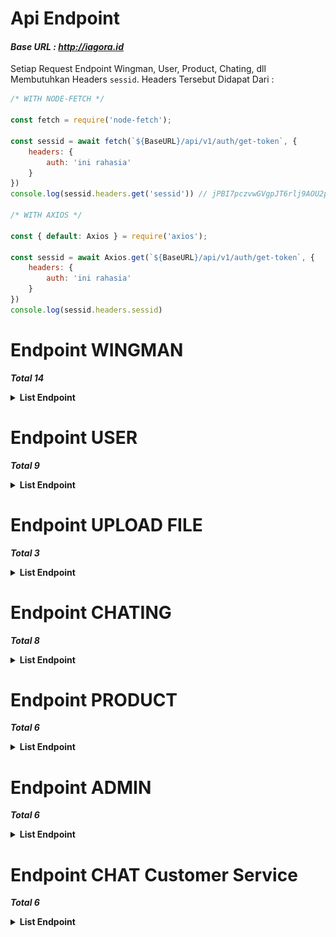 # **Api Endpoint**

#### ***Base URL : http://iagora.id***

Setiap Request Endpoint Wingman, User, Product, Chating, dll Membutuhkan Headers `sessid`. Headers Tersebut Didapat Dari :

```js
/* WITH NODE-FETCH */

const fetch = require('node-fetch');

const sessid = await fetch(`${BaseURL}/api/v1/auth/get-token`, {
    headers: {
        auth: 'ini rahasia'
    }
})
console.log(sessid.headers.get('sessid')) // jPBI7pczvwGVgpJT6rlj9AOU2pHn81

/* WITH AXIOS */

const { default: Axios } = require('axios');

const sessid = await Axios.get(`${BaseURL}/api/v1/auth/get-token`, {
    headers: {
        auth: 'ini rahasia'
    }
})
console.log(sessid.headers.sessid)
```

# Endpoint WINGMAN

***Total 14***

**<details><summary>List Endpoint</summary>**

### **1. Pendaftaran (Input No HP)**

Mengirimkan OTP Ke Nomer WhatsApp Target Menggunakan [WA-API](https://github.com/IAGORA-Project/WA-API)

**`URL : ${BaseURL}/api/v1/wingman/send-otp-wingman`**

<center><img src="imageMD/img_1.png" height="200"></center>

**METHOD : POST**

***BODY (no_hp) :***

```js
{
    "no_hp": "6287715579966"
}
```

***HEADERS (sessid) :***

```js
headers: {
    "sessid": "abcdefghi" // Random String From /api/v1/auth/get-token
}
```

***EXAMPLE REQUEST NODE JS :***

```js

const fetch = require('node-fetch');

const send = await fetch(`${BaseURL}/api/v1/wingman/send-otp-wingman`, {
    method: 'POST',
    credentials: 'include',
    body: JSON.stringify({
        "no_hp": "6287715579966",
    }),
    headers: {
        'Accept': "application/json",
        'Content-Type': 'application/json',
        'sessid': sessid.headers.get('sessid'),
    },
})
```

### **2. Input OTP**

Login Wingman Dengan Menggunakan OTP, Jika Wingman Belum terdaftar Otomatis akan Dibuat Data `null` pada Beberapa Field DB. Untuk Mengisinya/Push DB Gunakan Endpoint `/register-wingman`

**`URL : ${BaseURL}/api/v1/wingman/login-wingman`**

<center><img src="imageMD/img_2.png" width="200"></center>

**METHOD : POST**

***BODY (no_np, otp) :***

```js
{
    "no_hp": "6287715579966",
    "otp": "123456" // Random Numbers From WhatsApp
}
```

***HEADERS (sessid) :***

```js
headers: {
    "sessid": "abcdefghi"
}
```

### **3. SUBMIT & PREVIEW IMAGE WINGMAN**

Data Submit Wingman Sementara Disimpan Didalam JSON, Gunakan Endpoint `/api/v1/wingman/register-wingman` Untuk Push JSON ke MongoDB (Pastikan Sudah Login). Pada Endpoint ini Juga Upload KTP & SKCK Wingman.

**`URL : ${BaseURL}/api/v1/upload/wingman/submit-data`**

<center><img src="imageMD/img_3.png" width="200"></center>

**METHOD : POST**

***BODY : (nama, email, alamat, kota, pasar, bank, no_rek, nama_rek)***

```js
{
    "nama": "Udin",
    "email": "udin@email.com",
    "alamat": "Jln pattimura",
    "kota": "Balikpapan",
    "pasar": "Rawa-Indah",
    "bank": "BRI",
    "no_rek": "123456789101112",
    "nama_rek": "Udin Sukamaju",
}
```

***HEADERS (sessid, cookie, client-type) :***

```js
headers: {
    "sessid": "abcdefghi",
    "cookie": "jwt=abcdef", // Cookie JWT Dari Login
    "client-type": "wingman" // Karena Endpoint Ini Akan Diakses Oleh Wingman
}
```

***EXAMPLE REQUEST NODE JS :***

```js

const { default: Axios } = require('axios');
const FormData = require('form-data');
const fs = require('fs-extra');

const fd = new FormData();
fd.append('nama', 'Udin');
fd.append('email', 'udin@email.com');
fd.append('alamat', 'Jln pattimura');
fd.append('kota', 'Balikpapan');
fd.append('pasar', 'Rawa-Indah');
fd.append('bank', 'BRI');
fd.append('no_rek', '123456789101112');
fd.append('nama_rek', 'Udin Sukamaju');
fd.append('file', fs.createReadStream('./image/ktp_example.png')); // Upload KTP
fd.append('file', fs.createReadStream('./image/skck_example.png')); // Upload SKCK
Axios({
        method: 'POST',
        withCredentials: true,
        url: `${BaseURL}/api/v1/upload/wingman/submit-data`,
        data: fd,
        headers: {  
            'content-type': `multipart/form-data; boundary=${fd._boundary}`,
            'cookie': 'jwt=eyJhbGciOiJIUzI1NiIsInR5cCI6IkpXVCJ9.eyJpZCI6IjYxZjdlZWIxZGM4OTYzODA1NWVhZmVmOCIsImlhdCI6MTY0MzYzODQ5NSwiZXhwIjoxNjQzNjQyMDk1fQ.W2az25O7a2AvoUAZvkQdgADkj136HlqnO3T3xxWt61Q',
            'sessid': sessid.headers.get('sessid'),
            'client-type': 'wingman',
        }
})
```
Adapun Response Yang Diberikan Digunakan Sebagai Preview Data JSON Sebelum di Push ke MonggoDB

<center><img src="imageMD/img_4.png" width="200"></center>


### **4. REGISTRASI PUSH DB WINGMAN**

Memperbarui Data `null` Saat Login Dan Mengganti Dengan Apa Yang sudah d Submit (Pastikan Sudah Submit Mengakses Endpoint No 3 Diatas)

**`URL : ${BaseURL}/api/v1/wingman/register-wingman`**

**`NO IMG`**

**METHOD : GET**

***HEADERS (sessid, cookie, client-type) :***

```js
headers: {
    "sessid": "abcdefghi",
    "cookie": "jwt=abcdef", 
    "client-type": "wingman" 
}
```


### **5. GET/CHECK DATA WINGMAN**

Melihat Data Wingman Yang Tersimpan di MongoDB (Pastikan Sudah Login)

**`URL : ${BaseURL}/api/v1/wingman/wingman-data`**

<center><img src="imageMD/img_5.png" width="200"></center>

**METHOD : GET**

***HEADERS (sessid, cookie, client-type) :***

```js
headers: {
    "sessid": "abcdefghi",
    "cookie": "jwt=abcdef", 
    "client-type": "wingman" 
}
```

***EXAMPLE REQUEST NODE JS :***

```js

const fetch = require('node-fetch');

const get = await fetch(`${BaseURL}/api/v1/wingman/wingman-data`, {
    credentials: "include",
    headers: {
        'client-type': 'wingman',
        'sessid': sessid.headers.get('sessid'),
        'cookie': 'jwt=eyJhbGciOiJIUzI1NiIsInR5cCI6IkpXVCJ9.eyJpZCI6IjYxZjdlZWIxZGM4OTYzODA1NWVhZmVmOCIsImlhdCI6MTY0MzYzODQ5NSwiZXhwIjoxNjQzNjQyMDk1fQ.W2az25O7a2AvoUAZvkQdgADkj136HlqnO3T3xxWt61Q',
    },
})

return get.json()
```

### **6. INPUT PIN WINGMAN**

Input PIN Wingman. PIN Digunakan Untuk Login Kembali Jika JWT Expired / Bukan Logout

**`URL : ${BaseURL}/api/v1/wingman/input-pin`**

**`NO IMG`**

**METHOD : POST**

***BODY : (pin)***

```js
{
    "pin": "1234" // PIN 4 Digit
}
```

***HEADERS (sessid, cookie, client-type) :***

```js
headers: {
    "sessid": "abcdefghi",
    "cookie": "jwt=abcdef", 
    "client-type": "wingman" 
}
```

### **7. MENGGANTI DATA WINGMAN**

Endpoint ini Hanya Mengganti Apa Yang Sudah di Submit Wingman (Pastikan Sudah Login)

**`URL : ${BaseURL}/api/v1/wingman/change-data-wingman`**

**`NO IMG`**

**METHOD : POST**

***BODY : (nama, email, alamat, kota, pasar, bank, no_rek, nama_rek)***

```js
{
    "nama": "Udin",
    "email": "udin123@email.com",
    "alamat": "Jln Soedirman",
    "kota": "Balikpapan",
    "pasar": "Rawa-Indah",
    "bank": "MANDIRI",
    "no_rek": "09876543210987",
    "nama_rek": "Udin Sukamaju",
}
```
**`NB: Body Tidak Harus Diisi Semua, Bisa Salah Satu Saja Yang Ingin Di Perbarui`**

***HEADERS (sessid, cookie, client-type) :***

```js
headers: {
    "sessid": "abcdefghi",
    "cookie": "jwt=abcdef", 
    "client-type": "wingman" 
}
```

### **8. MENGGANTI STATUS LAYANAN**

Mengubah Status Layanan/Available (Pastikan Sudah Login)

**`URL : ${BaseURL}/api/v1/wingman/switch-available`**

**`Image NO. 5`**

**METHOD : GET**

***QUERY : (status_available: Boolean)***

`${BaseURL}/api/v1/wingman/switch-available/?status_available=false`

***HEADERS (sessid, cookie, client-type) :***

```js
headers: {
    "sessid": "abcdefghi",
    "cookie": "jwt=abcdef", 
    "client-type": "wingman" 
}
```

### **9. MENGGANTI JUMLAH ORDERAN**

Mengubah Jumlah Orderan Wingman, Today Order & Total Order (Pastikan Sudah Login)

Today Order
**`URL : ${BaseURL}/api/v1/wingman/edit-today-order`**

Total Order
**`URL : ${BaseURL}/api/v1/wingman/edit-total-order`**

**`Image NO. 5`**

**METHOD : POST**

***PARAMS : (action: add / reset)***

`${BaseURL}/api/v1/wingman/edit-today-order/add`
Atau
`${BaseURL}/api/v1/wingman/edit-today-order/reset`
***BODY : (added)***

```js
{
    "added": 1,
}

// Atau Mines
{
    "added": -1,
}

```

***HEADERS (sessid, cookie, client-type) :***

```js
headers: {
    "sessid": "abcdefghi",
    "cookie": "jwt=abcdef", 
    "client-type": "wingman" 
}
```

### **10. LOGOUT WINGMAN**

Logout Wingman

**`URL : ${BaseURL}/api/v1/wingman/logout-wingman`**

**`NO IMG`**

**METHOD : GET**

***HEADERS (sessid, cookie, client-type) :***

```js
headers: {
    "sessid": "abcdefghi",
    "cookie": "jwt=abcdef", 
    "client-type": "wingman" 
}
```

### **11. LOGIN WITH PIN WINGMAN**

Login Wingman Dengan Menggunakan PIN Yang Telah Di Input Pada Endpoint **`/api/v1/wingman/input-pin`**

**`URL : ${BaseURL}/api/v1/wingman/enter-pin`**

**`NO IMG`**

**METHOD : POST**

***BODY (no_np, pin) :***

```js
{
    "no_hp": "6287715579966",
    "pin": "1234" // PIN 4 Digit
}
```

***HEADERS (sessid) :***

```js
headers: {
    "sessid": "abcdefghi"
}
```

### **12. DELETE NULL WINGMAN**

Menghapus Document Wingman Dengan Status `null`/Belum Push MongoDB + Menghapus Data JSONnya Jika Pernah Submit Data dan Belum Push MongoDB (GET Register)

**`URL : ${BaseURL}/api/v1/wingman/delete-submit`**

**`NO IMG`**

**METHOD : POST**

***BODY (no_hp) :***
```js
{
    "no_hp": "6287715579966",
}
```

***HEADERS (sessid) :***
```js
headers: {
    "sessid": "abcdefghi",
}
```

### **13. DELETE WINGMAN**

Menghapus Document Wingman Dengan Status **tidak** `null`/Sudah Push MongoDB

**`URL : ${BaseURL}/api/v1/wingman/delete-wingman`**

**`NO IMG`**

**METHOD : POST**

***BODY (no_hp) :***
```js
{
    "no_hp": "6287715579966",
}
```

***HEADERS (sessid) :***
```js
headers: {
    "sessid": "abcdefghi",
}
```

### **14. DELETE ALL WINGMAN**

Menghapus Semua Document Wingman di MongoDB

**`URL : ${BaseURL}/api/v1/wingman/delete-all-wingman`**

**`NO IMG`**

**METHOD : GET**

***HEADERS (sessid) :***
```js
headers: {
    "sessid": "abcdefghi",
}
```

---

</details>

# Endpoint USER

***Total 9***

**<details><summary>List Endpoint</summary>**

### **1. SEND OTP USER**

Mengirimkan OTP Ke Nomer WhatsApp Target User Menggunakan [WA-API](https://github.com/IAGORA-Project/WA-API)

**`URL : ${BaseURL}/api/v1/user/send-otp-user`**

**`NO IMG`**

**METHOD : POST**

***BODY (no_hp) :***

```js
{
    "no_hp": "6287715579966"
}
```

***HEADERS (sessid) :***

```js
headers: {
    "sessid": "abcdefghi" // Random String From /api/v1/auth/get-token
}
```

***EXAMPLE REQUEST NODE JS :***

```js
const fetch = require('node-fetch');

const send = await fetch(`${BaseURL}/api/v1/user/send-otp-user`, {
    method: 'POST',
    credentials: 'include',
    body: JSON.stringify({
        "no_hp": "6287715579966",
    }),
    headers: {
        'Accept': "application/json",
        'Content-Type': 'application/json',
        'sessid': sessid.headers.get('sessid'),
    },
})
```

### **2. LOGIN OTP USER**

Login User Menggunakan OTP, Jika Belum Terdaftar Otomatis Dibuatkan Field Data `null`

**`URL : ${BaseURL}/api/v1/user/login-user`**

**`NO IMG`**

**METHOD : POST**

***BODY (no_np, otp) :***

```js
{
    "no_hp": "6287715579966",
    "otp": "123456" // Random Numbers From WhatsApp
}
```

***HEADERS (sessid) :***

```js
headers: {
    "sessid": "abcdefghi"
}
```

### **3. REGISTER USER**

Memperbarui Data `null` Saat Login Dan Mengganti Dengan Apa Yang sudah di Submit di body

**`URL : ${BaseURL}/api/v1/user/register-user`**

**`NO IMG`**

**METHOD : POST**

***BODY (nama, alamat, email) :***

```js
{
    "nama": "Bambang",
    "alamat": "Jl Sudirman",
    "email": "bambang@email.com"
}
```

***HEADERS (sessid, cookie, client-type) :***

```js
headers: {
    "sessid": "abcdefghi",
    "cookie": "jwt=abcdef", 
    "client-type": "user" 
}
```

### **4. INPUT PIN USER**

Input PIN Yang Digunakan Untuk Login PIN

**`URL : ${BaseURL}/api/v1/user/input-pin`**

**`NO IMG`**

**METHOD : POST**

***BODY (pin) :***

```js
{
    "pin": "1234", // PIN 4 Digit
}
```

***HEADERS (sessid, cookie, client-type) :***

```js
headers: {
    "sessid": "abcdefghi",
    "cookie": "jwt=abcdef", 
    "client-type": "user" 
}
```


### **5. CHECK DATA USER**

Check Data User di MongoDB

**`URL : ${BaseURL}/api/v1/user/user-data`**

**`NO IMG`**

**METHOD : GET**

***HEADERS (sessid, cookie, client-type) :***

```js
headers: {
    "sessid": "abcdefghi",
    "cookie": "jwt=abcdef", 
    "client-type": "user" 
}
```

***EXAMPLE REQUEST NODE JS :***

```js
const fetch = require('node-fetch');

const get = await fetch(`${BaseURL}/api/v1/user/user-data`, {
    credentials: "include",
    headers: {
        'client-type': 'user',
        'sessid': sessid.headers.get('sessid'),
        'cookie': 'jwt=eyJhbGciOiJIUzI1NiIsInR5cCI6IkpXVCJ9.eyJpZCI6IjYxZjdlZWIxZGM4OTYzODA1NWVhZmVmOCIsImlhdCI6MTY0MzYzODQ5NSwiZXhwIjoxNjQzNjQyMDk1fQ.W2az25O7a2AvoUAZvkQdgADkj136HlqnO3T3xxWt61Q',
    },
})

return get.json()
```

### **6. MENGGANTI DATA USER**

Endpoint ini Hanya Mengganti Apa Yang Ada di body (Pastikan Sudah Login)

**`URL : ${BaseURL}/api/v1/user/change-data-user`**

**`NO IMG`**

**METHOD : POST**

***BODY (nama, alamat, email) :***

```js
{
    "nama": "Budi",
    "alamat": "Jl MT Haryono",
    "email": "budi@email.com"
}
```
**`NB: Body Tidak Harus Diisi Semua, Bisa Salah Satu Saja Yang Ingin Di Perbarui`**

***HEADERS (sessid, cookie, client-type) :***

```js
headers: {
    "sessid": "abcdefghi",
    "cookie": "jwt=abcdef", 
    "client-type": "user" 
}
```


### **7. LOGOUT USER**

Logout User

**`URL : ${BaseURL}/api/v1/user/logout-user`**

**`NO IMG`**

**METHOD : GET**

***HEADERS (sessid, cookie, client-type) :***

```js
headers: {
    "sessid": "abcdefghi",
    "cookie": "jwt=abcdef", 
    "client-type": "user" 
}
```

### **8. DELETE USER**

Menghapus Document User Yang Null dan Sudah Register User

**`URL : ${BaseURL}/api/v1/user/delete-user`**

**`NO IMG`**

**METHOD : POST**

***BODY (nama, alamat, email) :***

```js
{
    "no_hp": "6287715579966",
}
```

***HEADERS (sessid) :***

```js
headers: {
    "sessid": "abcdefghi"
}
```

### **9. DELETE ALL USER**

Menghapus Semua Document User Yang Tersimpan

**`URL : ${BaseURL}/api/v1/user/delete-all-user`**

**`NO IMG`**

**METHOD : GET**

***HEADERS (sessid) :***

```js
headers: {
    "sessid": "abcdefghi"
}
```
---

</details>

# Endpoint UPLOAD FILE

***Total 3***

**<details><summary>List Endpoint</summary>**

Upload File Menggunakan Multer, Semua File Tersimpan Didalam Folder public/file

### **1. UPLOAD PROFILE IMAGE WINGMAN**

Upload Image Wingman ke Folder Public dan return Data HEX, ubah ke base64 jika Ingin di Tampilkan

**`URL : ${BaseURL}/api/v1/upload/wingman/profile`**

**`NO IMG`**

**METHOD : POST**

***BODY (file) :***

`file : multipart/form-data`

***HEADERS (sessid) :***

```js
headers: {
    "sessid": "abcdefghi",
    "cookie": "jwt=abcdef", 
    "client-type": "wingman" 
}
```
***EXAMPLE REQUEST NODE JS :***

```js
const FormData = require('form-data');
const { default: Axios } = require('axios');
const fs = require('fs-extra');

const fd = new FormData()
fd.append('file', fs.createReadStream('./image/profile_wingman_example.png'))
Axios({
        method: 'POST',
        withCredentials: true,
        url: `${BaseURL}/api/v1/upload/wingman/profile`,
        data: fd,
        headers: {  
            'content-type': `multipart/form-data; boundary=${fd._boundary}`,
            'client-type': 'wingman',
            'cookie': 'jwt=eyJhbGciOiJIUzI1NiIsInR5cCI6IkpXVCJ9.eyJpZCI6IjYxZjdlZWIxZGM4OTYzODA1NWVhZmVmOCIsImlhdCI6MTY0MzYzODQ5NSwiZXhwIjoxNjQzNjQyMDk1fQ.W2az25O7a2AvoUAZvkQdgADkj136HlqnO3T3xxWt61Q', 
            'sessid': sessid.headers.get('sessid'),
        },
})
```

### **2. UPLOAD PROFILE IMAGE USER**

Upload Image User ke Folder Public dan return Data HEX, ubah ke base64 jika Ingin di Tampilkan

**`URL : ${BaseURL}/api/v1/upload/user/profile`**

**`NO IMG`**

**METHOD : POST**

***BODY (file) :***

`file : multipart/form-data`

***HEADERS (sessid) :***

```js
headers: {
    "sessid": "abcdefghi",
    "cookie": "jwt=abcdef", 
    "client-type": "user" 
}
```
### **3. UPLOAD PROFILE IMAGE ADMIN**

Upload Image Admin ke Folder Public dan return Data HEX, ubah ke base64 jika Ingin di Tampilkan

**`URL : ${BaseURL}/api/v1/upload/admin/profile`**

**`NO IMG`**

**METHOD : POST**

***BODY (file) :***

`file : multipart/form-data`

***HEADERS (sessid) :***

```js
headers: {
    "sessid": "abcdefghi",
    "cookie": "jwt=abcdef", 
    "client-type": "admin",
    "auths": "iagoraid"
}
```

---

</details>

# Endpoint CHATING

***Total 8***

**<details><summary>List Endpoint</summary>**

### **1. CREATE ROOM UNTUK 2 ORANG**

Membuat Room Chat untuk 2 Orang

**`URL : ${BaseURL}/api/v1/chat/create`**

<center><img src="imageMD/img_6.png" width="200"></center>

**METHOD : GET**

***PARAMS (ID User & ID Wingman) :***

`${BaseURL}/api/v1/chat/create/61f607818e9e9b9583ed5d1c/61f616188e9e9b9583ed5d56`

***HEADERS (sessid) :***

```js
headers: {
    "sessid": "abcdefghi"
}
```

### **2. SEND MESSAGE KE ROOM**

Mengirimkan Pesan Ke Sebuah Room Chat

**`URL : ${BaseURL}/api/v1/chat/msg`**

<center><img src="imageMD/img_7.png" width="200"></center>

**METHOD : POST**

***PARAMS (Room & ID Pengirim) :***

`${BaseURL}/api/v1/chat/msg/61f62af47091d40478298a9c/61f607818e9e9b9583ed5d1c`

***BODY (Message) :***

```js
{
    "message": "ok thank you gann"
}
```

***HEADERS (sessid) :***

```js
headers: {
    "sessid": "abcdefghi"
}
```

***EXAMPLE REQUEST NODE JS :***

```js
const fetch = require('node-fetch');

const get = await fetch(`${BaseURL}/api/v1/chat/msg/${room_id}/${pengirim_id}`, {
    method: "POST",
    credentials: "include",
    body: JSON.stringify({
        "message": "ok thank you gann",
    }),
    headers: {
        'Accept': "application/json",
        'Content-Type': 'application/json',
        'sessid': sessid.headers.get('sessid'),
    },
})

return get.json()
```

### **3. SEND IMAGE/FILE MESSAGE**

Mengirim pesan gambar/file

**`URL : ${BaseURL}/api/v1/upload/chat/file`**

**`NO IMG`**

**METHOD : POST**

***BODY (file) :***

`file : multipart/form-data`

***PARAMS (Room & ID Pengirim) + QUERY (text)***

`${BaseURL}/api/v1/upload/chat/file/61f62af47091d40478298a9c/61f616188e9e9b9583ed5d56/?text=halo halo`

***HEADERS (sessid) :***

```js
headers: {
    "sessid": "abcdefghi"
}
```

***EXAMPLE REQUEST NODE JS :***

```js
const FormData = require('form-data');
const { default: Axios } = require('axios');
const fs = require('fs-extra');

const fd = new FormData()
fd.append('file', fs.createReadStream('./image/message_image_example.png'))
Axios({
        method: 'POST',
        withCredentials: true,
        url: `${BaseURL}/api/v1/upload/chat/file/${room_id}/${pengirim_id}/?text=${message}`,
        data: fd,
        headers: {  
            'content-type': `multipart/form-data; boundary=${fd._boundary}`,
            'sessid': sessid.headers.get('sessid'),
        },
})
```

### **4. GET ALL MESSAGE ROOM**

Melihat Semua Pesan Yang ada Di Dalam Sebuah Room Chat (History Chat)

**`URL : ${BaseURL}/api/v1/chat/get-msg-room`**

**`NO IMG`**

**METHOD : GET**

***PARAMS (Room) :***

`${BaseURL}/api/v1/chat/get-msg-room/61f62af47091d40478298a9c`

***HEADERS (sessid) :***

```js
headers: {
    "sessid": "abcdefghi"
}
```

### **5. DELETE MESSAGE**

Menghapus Sebuah Pesan Dari id message

**`URL : ${BaseURL}/api/v1/chat/delete-msg`**

**`NO IMG`**

**METHOD : GET**

***PARAMS (ID Message & Room) :***

`${BaseURL}/api/v1/chat/delete-msg/61f62bfb7091d40478298aa7/61f62af47091d40478298a9c`

***HEADERS (sessid) :***

```js
headers: {
    "sessid": "abcdefghi"
}
```

### **6. MESSAGE TELAH TERBACA**

Menandai Bahwa Pesan Telah Terbaca

**`URL : ${BaseURL}/api/v1/chat/read-msg`**

**`NO IMG`**

**METHOD : GET**

***PARAMS (ID Message) :***

`${BaseURL}/api/v1/chat/read-msg/61f607818e9e9b9583ed5d1c`

***HEADERS (sessid) :***

```js
headers: {
    "sessid": "abcdefghi"
}
```

### **7. GET SEMUA ROOM DI DB**

Melihat Semua Room di DB

**`URL : ${BaseURL}/api/v1/chat/all-room`**

**`NO IMG`**

**METHOD : GET**

***HEADERS (sessid) :***

```js
headers: {
    "sessid": "abcdefghi"
}
```

### **8. DELETE ONE ROOM DI DB**

Menghapus Satu Room di DB

**`URL : ${BaseURL}/api/v1/chat/delete-room`**

**`NO IMG`**

**METHOD : GET**

***PARAMS (ID Message) :***

`${BaseURL}/api/v1/chat/delete-room/61f104cfd0cfa4c4309e788c`

***HEADERS (sessid) :***

```js
headers: {
    "sessid": "abcdefghi"
}
```

---

</details>

# Endpoint PRODUCT

***Total 6***

**<details><summary>List Endpoint</summary>**

### **1. CREATE PRODUCT**

Membuat Product Baru dan Disimpan di dalam MongoDB

**`URL : ${BaseURL}/api/v1/product/create-product`**

**`NO IMG`**

**METHOD : POST**

***BODY (product_name, product_category, product_grade, product_image, product_price, product_uom) :***

```js
{
    "product_name": "Semangka",
    "product_category": "buah",
    "product_grade": "A",
    "product_image": "IMAGE BASE 64",
    "product_price": "6000",
    "product_uom": "/kg",
}
```
***HEADERS (sessid) :***

```js
headers: {
    "sessid": "abcdefghi"
}
```

### **2. UPDATE SUATU PRODUCT**

Mengupdate Suatu Product dari Id Product

**`URL : ${BaseURL}/api/v1/product/update-product`**

**`NO IMG`**

**METHOD : POST**

***PARAMS (ID Product) :***

`${BaseURL}/api/v1/product/update-product/61f6333dcce79fb36b67ac69`

***BODY (product_name, product_category, product_grade, product_image, product_price, product_uom) :***

```js
{
    "product_name": "Semangka",
    "product_category": "buah",
    "product_grade": "A",
    "product_image": "IMAGE BASE 64",
    "product_price": "6000",
    "product_uom": "/kg",
}
```
**`NB: Body Tidak Harus Diisi Semua, Bisa Salah Satu Saja Yang Ingin Di Perbarui`**

***HEADERS (sessid) :***

```js
headers: {
    "sessid": "abcdefghi"
}
```

### **3. MELIHAT SATU PRODUCT**

Read 1 Product di MongoDB dari id nya

**`URL : ${BaseURL}/api/v1/product/read-one-product`**

<center><img src="imageMD/img_9.png" width="200"></center>

**METHOD : GET**

***PARAMS (ID Product) :***

`${BaseURL}/api/v1/product/read-one-product/61e262aae6b1e7d71e271635`

***HEADERS (sessid) :***

```js
headers: {
    "sessid": "abcdefghi"
}
```

### **4. MELIHAT SEMUA PRODUCT**

Read ALL Product di MongoDB

**`URL : ${BaseURL}/api/v1/product/read-all-product`**

<center><img src="imageMD/img_8.png" width="200"></center>

**METHOD : GET**

***HEADERS (sessid) :***

```js
headers: {
    "sessid": "abcdefghi"
}
```

### **5. MENGHAPUS SATU PRODUCT**

Delete Satu Product di MongoDB dari id nya

**`URL : ${BaseURL}/api/v1/product/delete-one-product`**

**`NO IMG`**

**METHOD : GET**

***PARAMS (ID Product) :***

`${BaseURL}/api/v1/product/delete-one-product/61e65e24612d6a1f9f82a417`

***HEADERS (sessid) :***

```js
headers: {
    "sessid": "abcdefghi"
}
```

### **6. MENGHAPUS SEMUA PRODUCT**

Delete ALL Product di MongoDB

**`URL : ${BaseURL}/api/v1/product/delete-all-product`**

**`NO IMG`**

**METHOD : GET**

***HEADERS (sessid) :***

```js
headers: {
    "sessid": "abcdefghi"
}
```

---

</details>

# Endpoint ADMIN

***Total 6***

**<details><summary>List Endpoint</summary>**

Register/Login Serta Endpoint Admin Lainnya Berbasis Website.

Headers Tambahan Pada Setiap Endpoint Admin : 

```js
headers: {
    'auths': 'iagoraid'
}

```

### **1. Register ADMIN**

Register dan Push Data Admin ke MongoDB

**`URL : ${BaseURL}/api/v1/admin/register-admin`**

**`NO IMG`**

**METHOD : POST**

***BODY (no_hp, password, nama) :***

```js
{
    "no_hp": "6287715579966",
    "password": "rifky123", 
    "nama": "Rifky" 
}
```

***HEADERS (sessid, cookie, client-type, auths) :***

```js
headers: {
    "sessid": "abcdefghi",
    'auths': 'iagoraid'
}
```

### **2. Login ADMIN**

Login Admin

**`URL : ${BaseURL}/api/v1/admin/login-admin`**

**`NO IMG`**

**METHOD : POST**

***BODY (no_hp, password) :***

```js
{
    "no_hp": "6287715579966",
    "password": "rifky123",
}
```

***HEADERS (sessid, cookie, client-type, auths) :***

```js
headers: {
    "sessid": "abcdefghi",
    'auths': 'iagoraid'
}
```

### **3. Check Data ADMIN**

GET Data Admin di MongoDB

**`URL : ${BaseURL}/api/v1/admin/check-admin`**

**`NO IMG`**

**METHOD : GET**

***HEADERS (sessid, cookie, client-type, auths) :***

```js
headers: {
    "sessid": "abcdefghi",
    "cookie": "jwt=abcdef", 
    "client-type": "admin",
    'auths': 'iagoraid'
}
```

### **4. Change Data ADMIN**

Menganti Data Admin dan Push ke MongoDB

**`URL : ${BaseURL}/api/v1/admin/change-data-admin`**

**`NO IMG`**

**METHOD : POST**

***BODY (no_hp, password, nama) :***

```js
{
    "no_hp": "6287715579966",
    "password": "upin123", 
    "nama": "Upin" 
}
```
**`NB: Body Tidak Harus Diisi Semua, Bisa Salah Satu Saja Yang Ingin Di Perbarui`**

***HEADERS (sessid, cookie, client-type, auths) :***

```js
headers: {
    "sessid": "abcdefghi",
    "cookie": "jwt=abcdef", 
    "client-type": "admin",
    'auths': 'iagoraid'
}
```

### **5. Add Income WINGMAN**

Menambahkan Income Wingman Melalui Admin

**`URL : ${BaseURL}/api/v1/admin/add-income`**

**`NO IMG`**

**METHOD : POST**

***BODY (added, id) :***

```js
{
    "added": "10000",
    "id": "61f7eeb1dc89638055eafef8" // ID WINGMAN
}
```

***HEADERS (sessid, cookie, client-type, auths) :***

```js
headers: {
    "sessid": "abcdefghi",
    "cookie": "jwt=abcdef", 
    "client-type": "admin",
    'auths': 'iagoraid'
}
```

### **6. Delete One ADMIN**

Menghapus 1 Document Admin

**`URL : ${BaseURL}/api/v1/admin/delete-one-admin`**

**`NO IMG`**

**METHOD : GET**

***PARAMS (ID Admin) :***

`${BaseURL}/api/v1/admin/delete-one-admin/61f5cb068e9e9b9583ed5cec`

***HEADERS (sessid) :***

```js
headers: {
    "sessid": "abcdefghi",
    'auths': 'iagoraid'
}
```
---

</details>

# Endpoint CHAT Customer Service

***Total 6***

**<details><summary>List Endpoint</summary>**

## Sisi User/Wingman

### **1. Page Awal Chat**

Membuat Room Dan Mengirimkan Pesan Awal Jika Tidak Ada Room Antar Admin dan User/Wingman (Juga Digunakan Untuk GET History Chat)

**`URL : ${BaseURL}/api/v1/chat/page-cs`**

<center><img src="imageMD/img_23.png" height="200"></center>

**METHOD : GET**

***HEADERS (sessid, cookie, client-type) :***

```js
headers: {
    "sessid": "abcdefghi",
    "cookie": "jwt=abcdef", 
    "client-type": "user"
}
```

Jika Tidak Ada Chat Maka Langsung Mengirimkan Text Awal CS

<center><img src="imageMD/img_24.png" height="150"></center>

### **2. User/Wingman Send Message**

Mengirimkan Pesan Dari User/Wingman

**`URL : ${BaseURL}/api/v1/chat/user-sendmsg`**

<center><img src="imageMD/img_25.png" height="200"></center>

**METHOD : POST**

***BODY (message) :***

```js
{
    "message": "aplikasi saya kadang tertutup"
}
```

***HEADERS (sessid, cookie, client-type) :***

```js
headers: {
    "sessid": "abcdefghi",
    "cookie": "jwt=abcdef", 
    "client-type": "user"
}
```

Setelah Selesai User/Wingman Send Text Maka CS Otomatis Akan Mengirimkan Pesan Mengunggu

## Sisi Admin / CS

### **1. CS/Admin Send Message**

Mengirimkan Pesan Dari CS/Admin

**`URL : ${BaseURL}/api/v1/chat/cs-sendmsg`**

**`NO IMG`**

**METHOD : POST**

***BODY (message, user_id) :***

```js
{
    "message": "Siap kak Sistem Sudah Kami Perbaiki, Silahkan Dicoba Lagi",
    "user_id": "61f616188e9e9b9583ed5d56" // Target User/Wingman
}
```

***HEADERS (sessid, cookie, client-type) :***

```js
headers: {
    "sessid": "abcdefghi",
    "cookie": "jwt=abcdef", 
    "client-type": "admin",
    "auths": "iagoraid"
}
```

### **2. CS/Admin History Message In One Room**

Melihat History Pesan Dari Sisi CS/Admin

**`URL : ${BaseURL}/api/v1/chat/history-cs`**

**`NO IMG`**

**METHOD : GET**

***PARAMS (room) :***

`${BaseURL}/api/v1/chat/history-cs/61f62d047091d40478298ab5`

***HEADERS (sessid, cookie, client-type) :***

```js
headers: {
    "sessid": "abcdefghi",
    "cookie": "jwt=abcdef", 
    "client-type": "admin",
    "auths": "iagoraid"
}
```

### **3. Delete One Message**

Menghapus satu Message dari id message

**`URL : ${BaseURL}/api/v1/chat/delete-one`**

**`NO IMG`**

**METHOD : GET**

***PARAMS (id message, room) :***

`${BaseURL}/api/v1/chat/delete-one/61f630aadd4720e1478ce182/61f62d047091d40478298ab5`

***HEADERS (sessid, cookie, client-type) :***

```js
headers: {
    "sessid": "abcdefghi",
    "cookie": "jwt=abcdef", 
    "client-type": "admin",
    "auths": "iagoraid"
}
```

### **4. Delete All Message In One Room**

Menghapus Semua Message dari id room

**`URL : ${BaseURL}/api/v1/chat/delete-all-msg-room`**

**`NO IMG`**

**METHOD : GET**

***PARAMS (room) :***

`${BaseURL}/api/v1/chat/delete-all-msg-room/61f62d047091d40478298ab5`

***HEADERS (sessid, cookie, client-type) :***

```js
headers: {
    "sessid": "abcdefghi",
    "cookie": "jwt=abcdef", 
    "client-type": "admin",
    "auths": "iagoraid"
}
```
---

</details>